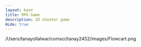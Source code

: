 ```yaml
---
layout: base
title: RPG Game
description: 2D shooter game
Hide: true
---
```


/Users/tanayollalwar/comsci/tanay2452/images/Flowcart.png
